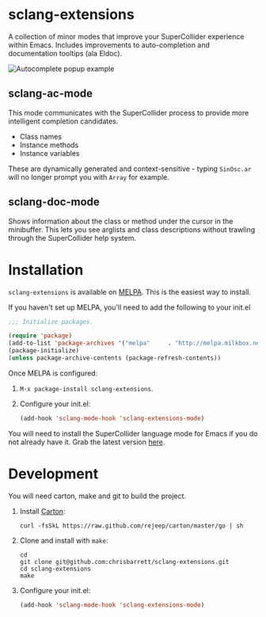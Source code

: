 # sclang-extensions

A collection of minor modes that improve your SuperCollider experience within
Emacs. Includes improvements to auto-completion and documentation tooltips (ala
Eldoc).

![Autocomplete popup example](https://raw.github.com/chrisbarrett/sclang-extensions/master/assets/sclang-ac-mode.png)

## sclang-ac-mode

This mode communicates with the SuperCollider process to provide more
intelligent completion candidates.

* Class names
* Instance methods
* Instance variables

These are dynamically generated and context-sensitive - typing `SinOsc.ar` will
no longer prompt you with `Array` for example.

## sclang-doc-mode

Shows information about the class or method under the cursor in the minibuffer.
This lets you see arglists and class descriptions without trawling through the
SuperCollider help system.

# Installation

`sclang-extensions` is available on [MELPA](http://melpa.milkbox.net/). This is
the easiest way to install.

If you haven't set up MELPA, you'll need to add the following to your init.el

```lisp
;;; Initialize packages.

(require 'package)
(add-to-list 'package-archives '("melpa"     . "http://melpa.milkbox.net/packages/"))
(package-initialize)
(unless package-archive-contents (package-refresh-contents))
```

Once MELPA is configured:

1. `M-x package-install sclang-extensions`.

2. Configure your init.el:

   ```lisp
   (add-hook 'sclang-mode-hook 'sclang-extensions-mode)
   ```

You will need to install the SuperCollider language mode for Emacs if you do not
already have it. Grab the latest version
[here](https://github.com/supercollider/supercollider/tree/master/editors/scel).

# Development

You will need carton, make and git to build the project.

1. Install [Carton](https://github.com/rejeep/carton):

   ```
   curl -fsSkL https://raw.github.com/rejeep/carton/master/go | sh
   ```

2. Clone and install with `make`:

   ```
   cd
   git clone git@github.com:chrisbarrett/sclang-extensions.git
   cd sclang-extensions
   make
   ```

3. Configure your init.el:

   ```lisp
   (add-hook 'sclang-mode-hook 'sclang-extensions-mode)
   ```

